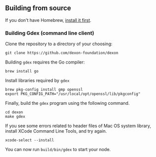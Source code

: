 <!--
## Installing with Homebrew

By far the easiest way to install wiki is to use our
Homebrew tap. If you don't have Homebrew, [install it first](http://brew.sh).

Then run the following commands to add the tap and install `gdex`:

```shell
brew tap dexon-foundation/dexon
brew install dexon
```

You can install the develop branch by running `--devel`:

```shell
brew install dexon --devel
```

After installing, run `gdex account new` to create an account on your node.

You should now be able to run `gdex` and connect to the network.

Make sure to check the different options and commands with `gdex --help`

For options and patches, see: https://github.com/dexon-foundation/homebrew-dexon
-->

## Building from source

If you don't have Homebrew, [install it first](http://brew.sh).

### Building Gdex (command line client)

Clone the repository to a directory of your choosing:

```shell
git clone https://github.com/dexon-foundation/dexon
```

Building `gdex` requires the Go compiler:

```shell
brew install go
```

Install libraries required by `gdex`

```shell
brew pkg-config install gmp openssl
export PKG_CONFIG_PATH="/usr/local/opt/openssl/lib/pkgconfig"
```

Finally, build the `gdex` program using the following command.
```shell
cd dexon
make gdex
```

If you see some errors related to header files of Mac OS system library, install XCode Command Line Tools, and try again.

```shell
xcode-select --install
```

You can now run `build/bin/gdex` to start your node.